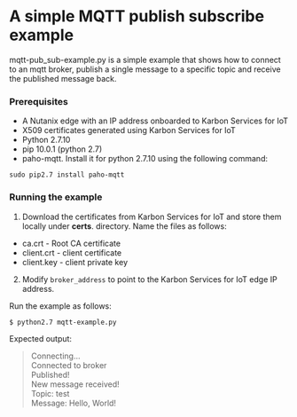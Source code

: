 # A simple MQTT publish subscribe example
mqtt-pub_sub-example.py is a simple example that shows how to
connect to an mqtt broker, publish a single message to a specific topic and
receive the published message back.

### Prerequisites
* A Nutanix edge with an IP address onboarded to Karbon Services for IoT
* X509 certificates generated using Karbon Services for IoT
* Python 2.7.10
* pip 10.0.1 (python 2.7)
* paho-mqtt. Install it for python 2.7.10 using the following command:
```
sudo pip2.7 install paho-mqtt
```

### Running the example
1. Download the certificates from Karbon Services for IoT and store them locally under **certs**.
directory. Name the files as follows:
* ca.crt - Root CA certificate
* client.crt - client certificate
* client.key - client private key

2. Modify `broker_address` to point to the Karbon Services for IoT edge IP address.

Run the example as follows:
```
$ python2.7 mqtt-example.py
```

Expected output:
> Connecting...  
> Connected to broker  
> Published!  
> New message received!  
> Topic:  test  
> Message:  Hello, World!
